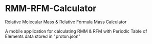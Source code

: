 # RMM-RFM-Calculator
Relative Molecular Mass & Relative Formula Mass Calculator 

A mobile application for calculating RMM & RFM with Periodic Table of Elements data stored in "proton.json"
